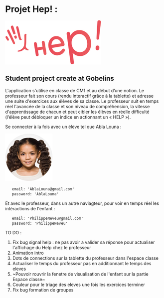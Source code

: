 [logo]: https://github.com/AntoineCharbonnier/School-gobelins/blob/master/public/logo/Logo_hep.png "HEP!"
[ablalouna]: https://github.com/AntoineCharbonnier/School-gobelins/blob/master/public/assets/profile_images/Abla_Louna.png "One student named Abla Louna!"

# Projet Hep! : 

![alt text][logo]

## Student project create at Gobelins

L'application s'utilise en classe de CM1 et au début d’une notion. 
Le professeur fait son cours (rendu interactif grâce à la tablette) et adresse une suite d'exercices aux élèves de sa classe. 
Le professeur suit en temps réel l'avancée de la classe et son niveau de compréhension, 
la vitesse d'apprentissage de chacun et peut cibler les élèves en réelle difficulté (l’élève peut débloquer un indice en actionnant un « HELP »).



Se connecter à la fois avec un élève tel que Abla Louna : 

![alt text][ablalouna]

```
   email: 'AblaLouna@gmail.com'
   password: 'AblaLouna'
```

Et avec le professeur, dans un autre naviagteur, pour voir en temps réel les intéractions de l'enfant : 

```
   email: 'PhilippeNeveu@gmail.com'
   password: 'PhilippeNeveu'
```



TO DO : 

1. Fix bug signal help : ne pas avoir a valider sa réponse pour actualiser l'affichage du Help chez le professeur
2. Animation intro
3. Dots de connections sur la tablette du professeur dans l'espace classe
4. Actualiser le temps du professeur pas en additionnant le temps des eleves
5. ~Pouvoir rouvrir la fenetre de visualisation de l'enfant sur la partie Espace classe~
6. Couleur pour le triage des eleves une fois les exercices terminer
7. Fix bug formation de groupes
